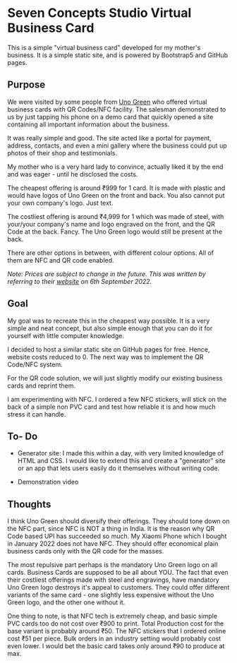 # Seven Concepts Studio Virtual Business Card

This is a simple "virtual business card" developed for my mother's business. It is a simple static site, and is powered by Bootstrap5 and GitHub pages.

## Purpose

We were visited by some people from [Uno Green](https://shop.unogreen.in/) who offered virtual business cards with QR Codes/NFC facility. The salesman demonstrated to us by just tapping his phone on a demo card that quickly opened a site containing all important information about the business. 

It was really simple and good. The site acted like a portal for payment, address, contacts, and even a mini gallery where the business could put up photos of their shop and testimonials.

My mother who is a very hard lady to convince, actually liked it by the end and was eager - until he disclosed the costs.

The cheapest offering is around ₹999 for 1 card. It is made with plastic and would have logos of Uno Green on the front and back. You also cannot put your own company's logo. Just text.

The costliest offering is around ₹4,999 for 1 which was made of steel, with your/your company's name and logo engraved on the front, and the QR Code at the back. Fancy. The Uno Green logo would still be present at the back.

There are other options in between, with different colour options. All of them are NFC and QR code enabled.

*Note: Prices are subject to change in the future. This was written by referring to their [website](https://shop.unogreen.in/our-shop/) on 6th September 2022.*

## Goal

My goal was to recreate this in the cheapest way possible. It is a very simple and neat concept, but also simple enough that you can do it for yourself with little computer knowledge.

I decided to host a similar static site on GitHub pages for free. Hence, website costs reduced to 0. The next way was to implement the QR Code/NFC system.

For the QR code solution, we will just slightly modify our existing business cards and reprint them. 

I am experimenting with NFC. I ordered a few NFC stickers, will stick on the back of a simple non PVC card and test how reliable it is and how much stress it can handle.

## To- Do

* Generator site: I made this within a day, with very limited knowledge of HTML and CSS. I would like to extend this and create a "generator" site or an app that lets users easily do it themselves without writing code.

* Demonstration video

## Thoughts

I think Uno Green should diversify their offerings. They should tone down on the NFC part, since NFC is NOT a thing in India. It is the reason why QR Code based UPI has succeeded so much. My Xiaomi Phone which I bought in January 2022 does not have NFC. They should offer economical plain business cards only with the QR code for the masses.

The most repulsive part perhaps is the mandatory Uno Green logo on all cards. Business Cards are supposed to be all about YOU. The fact that even their costliest offerings made with steel and engravings, have mandatory Uno Green logo destroys it's appeal to customers. They could offer different variants of the same card - one slightly less expensive without the Uno Green logo, and the other one without it.

One thing to note, is that NFC tech is extremely cheap, and basic simple PVC cards too do not cost over ₹900 to print. Total Production cost for the base variant is probably around ₹50. The NFC stickers that I ordered online cost ₹51 per piece. Bulk orders in an industry setting would probably cost even lower. I would bet the basic card takes only around ₹90 to produce at max. 



